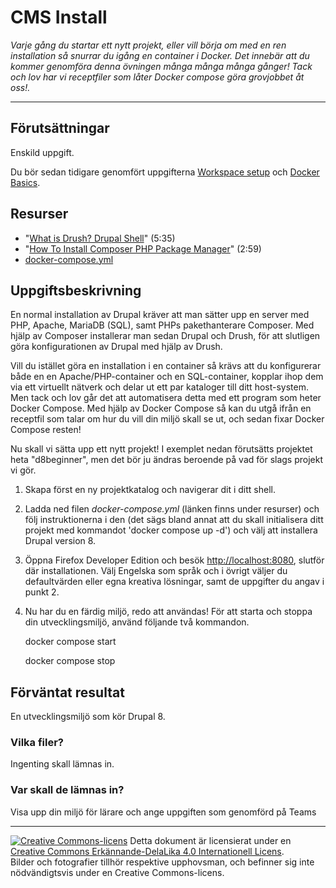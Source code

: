 # CMS Install    

_Varje gång du startar ett nytt projekt, eller vill börja om med en ren installation så snurrar du igång en container i Docker. Det innebär att du kommer genomföra denna övningen många många många gånger! Tack och lov har vi receptfiler som låter Docker compose göra grovjobbet åt oss!._         

---    

## Förutsättningar    

Enskild uppgift.      

Du bör sedan tidigare genomfört uppgifterna [Workspace setup](https://tcstenungsund.github.io/schedule/assignment.html?link=assignments/weuweb02-workspace_setup) och [Docker Basics](https://tcstenungsund.github.io/schedule/assignment.html?link=assignments/weuweb02-docker_basics).  

## Resurser

* "[What is Drush? Drupal Shell](https://youtu.be/WIjSfExbOCM)" (5:35)  
* "[How To Install Composer PHP Package Manager](https://youtu.be/9renbvFpWsI)" (2:59)  
* [docker-compose.yml](https://github.com/tcstenungsund/docker/blob/main/drupal/docker-compose.yml)  

## Uppgiftsbeskrivning        

En normal installation av Drupal kräver att man sätter upp en server med PHP, Apache, MariaDB (SQL), samt PHPs pakethanterare Composer. Med hjälp av Composer installerar man sedan Drupal och Drush, för att slutligen göra konfigurationen av Drupal med hjälp av Drush.          

Vill du istället göra en installation i en container så krävs att du konfigurerar både en en Apache/PHP-container och en SQL-container, kopplar ihop dem via ett virtuellt nätverk och delar ut ett par kataloger till ditt host-system. Men tack och lov går det att automatisera detta med ett program som heter Docker Compose. Med hjälp av Docker Compose så kan du utgå ifrån en receptfil som talar om hur du vill din miljö skall se ut, och sedan fixar Docker Compose resten! 

Nu skall vi sätta upp ett nytt projekt! I exemplet nedan förutsätts projektet heta "d8beginner", men det bör ju ändras beroende på vad för slags projekt vi gör.  

1) Skapa först en ny projektkatalog och navigerar dit i ditt shell.  

2) Ladda ned filen _docker-compose.yml_ (länken finns under resurser) och följ instruktionerna i den (det sägs bland annat att du skall initialisera ditt projekt med kommandot 'docker compose up -d') och välj att installera Drupal version 8.  

3) Öppna Firefox Developer Edition och besök [http://localhost:8080](http://localhost:8080/), slutför där installationen. Välj Engelska som språk och i övrigt väljer du defaultvärden eller egna kreativa lösningar, samt de uppgifter du angav i punkt 2.  

4) Nu har du en färdig miljö, redo att användas! För att starta och stoppa din utvecklingsmiljö, använd följande två kommandon.  

    docker compose start 
    
    docker compose stop  

## Förväntat resultat

En utvecklingsmiljö som kör Drupal 8.  

### Vilka filer?

Ingenting skall lämnas in.     

### Var skall de lämnas in?

Visa upp din miljö för lärare och ange uppgiften som genomförd på Teams 

---     

[![Creative Commons-licens](https://i.creativecommons.org/l/by-sa/4.0/80x15.png)](http://creativecommons.org/licenses/by-sa/4.0/) Detta dokument är licensierat under en [Creative Commons Erkännande-DelaLika 4.0 Internationell Licens](http://creativecommons.org/licenses/by-sa/4.0/).    
Bilder och fotografier tillhör respektive upphovsman, och befinner sig inte nödvändigtsvis under en Creative Commons-licens.   
